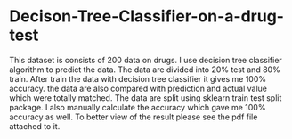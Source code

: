 # Decison-Tree-Classifier-on-a-drug-test
This dataset is consists of 200 data on drugs. I use decision tree classifier algorithm to predict the data. The data are divided into 
20% test and 80% train. After train the data with decision tree classifier it gives me 100% accuracy. the data are also compared with prediction
and actual value which were totally matched. The data are split using sklearn train test split package. I also manually calculate the accuracy
which gave me 100% accuracy as well. To better view of the result please see the pdf file attached to it.

